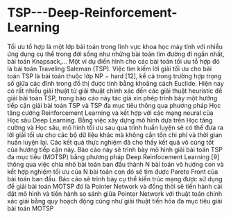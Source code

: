 # TSP---Deep-Reinforcement-Learning

Tối ưu tổ hợp là một lớp bài toán trong lĩnh vực khoa học máy tính với nhiều ứng dụng cụ thể trong
đời sống như những bài toán tìm đường đi ngắn nhất, bài toán Knapsack,... Một ví dụ điển hình cho các
bài toán tối ưu tổ hợp đó là bài toán Traveling Saleman (TSP). Việc tìm kiếm lời giải tối ưu cho bài toán
TSP là bài toán thuộc lớp NP − hard [12], kể cả trong trường hợp trọng số giữa các đỉnh trong đồ thị
được tính bằng khoảng cách Euclide.
Hiện nay có rất nhiều giải thuật từ giải thuật chính xác đến các giải thuật heuristic để giải bài toán
TSP, trong báo cáo này tác giả xin phép trình bày một hướng tiếp cận giải bài toán TSP và TSP đa mục
tiêu thông qua phương pháp Học tăng cường Reinforcement Learning và kết hợp với các mạng neural của
Học sâu Deep Learning. Bằng việc xây dựng mô hình dựa trên Học tăng cường và Học sâu, mô hình tối
ưu sau qua trình huấn luyện sẽ có thể đưa ra lời giải tối ưu cho các bộ dữ liệu khác mà không cần tốn
chi phí và thời gian huấn luyện lại. Các kết quả thực nghiệm đã cho thấy kết quả vô cùng tốt của hướng
tiếp cận này.
Báo cáo này sẽ trình bày mô hình giải bài toán TSP đa mục tiêu (MOTSP) bằng phương pháp Deep
Reinfocement Learning [9] thông qua việc chia nhỏ bài toán ban đầu thành N bài toán vô hướng con và
kết hợp nghiệm tối ưu của N bài toán con đó sẽ tìm được Pareto Front của bài toán ban đầu. Báo cáo sẽ
trình bày cụ thể kiến trúc mạng được sử dụng để giải bài toán MOTSP đó là Pointer Network và đồng
thời sẽ tiến hành cài đặt mô hình và tiến hành so sánh giữa Pointer Network với thuật toán chính xác
giải bằng quy hoạch động cũng như giải thuật tiến hóa đa mục tiêu giải bài toán MOTSP
